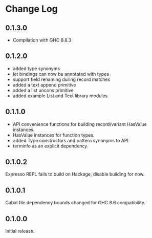 # Change Log

## 0.1.3.0

- Compilation with GHC 8.8.3

## 0.1.2.0

- added type synonyms
- let bindings can now be annotated with types
- support field renaming during record matches
- added a text append primitive
- added a list uncons primitive
- added example List and Text library modules

## 0.1.1.0

- API convenience functions for building record/variant HasValue instances.
- HasValue instances for function types.
- added Type constructors and pattern synonyms to API
- terminfo as an explicit dependency.

## 0.1.0.2

Expresso REPL fails to build on Hackage, disable building for now.

## 0.1.0.1

Cabal file dependency bounds changed for GHC 8.6 compatibility.

## 0.1.0.0

Initial release.
